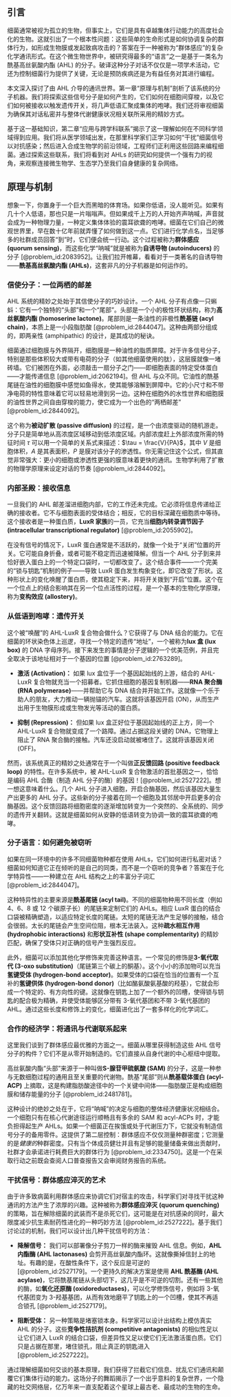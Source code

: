 ## 引言
细菌通常被视为孤立的生物，但事实上，它们是具有卓越集体行动能力的高度社会化的生物。这就引出了一个根本性问题：这些简单的生命形式是如何协调复杂的群体行为，如形成生物膜或发起致病攻击的？答案在于一种被称为“群体感应”的复杂化学通讯形式。在这个微生物世界中，被研究得最多的“语言”之一是基于一类名为酰基高丝氨酸内酯 (AHL) 的分子。破译这种分子对话不仅仅是一项学术活动，它还为控制细菌行为提供了关键，无论是预防疾病还是为有益任务对其进行编程。

本文深入探讨了由 AHL 介导的通讯世界。第一章“原理与机制”剖析了该系统的分子机器。我们将探索这些信号分子是如何产生的，它们如何在细胞间穿梭，以及它们如何被接收以触发遗传开关，将几声低语汇聚成集体的咆哮。我们还将审视细菌为确保其对话私密并与整体代谢健康状况相关联所采用的精妙方式。

基于这一基础知识，第二章“应用与跨学科联系”揭示了这一理解如何在不同科学领域得到应用。我们将从医学领域出发，在那里科学家们正学习如何“干扰”细菌信号以对抗感染；然后进入合成生物学的前沿领域，工程师们正利用这些回路来编程细菌。通过探索这些联系，我们将看到对 AHLs 的研究如何提供一个强有力的视角，来观察连接微生物学、生态学乃至我们自身健康的复杂网络。

## 原理与机制

想象一下，你置身于一个巨大而黑暗的体育场。如果你低语，没人能听见。如果有几十个人低语，那也只是一片嗡嗡声。但如果成千上万的人开始齐声呐喊，声音就会成为一种物理力量，一种定义集体体验的震耳欲聋的咆哮。细菌在它们自己的微观世界里，早在数十亿年前就弄懂了如何做到这一点。它们进行化学点名，当足够多的社群成员回答“到”时，它们便会统一行动。这个过程被称为**群体感应 (quorum sensing)**，而这些化学“呐喊”就是被称为**自诱导物 (autoinducers)** 的分子 [@problem_id:2083952]。让我们拉开帷幕，看看对于一类著名的自诱导物——**酰基高丝氨酸内酯 (AHLs)**，这套非凡的分子机器是如何运作的。

### 信使分子：一位两栖的邮差

AHL 系统的精妙之处始于其信使分子的巧妙设计。一个 AHL 分子有点像一只蝌蚪：它有一个独特的“头部”和一个“尾部”。头部是一个小的极性环状结构，称为**高丝氨酸内酯 (homoserine lactone)**。尾部则是一条油性的非极性**酰基链 (acyl chain)**，本质上是一小段脂肪酸 [@problem_id:2844047]。这种由两部分组成的，即两亲性 (amphipathic) 的设计，是其成功的秘诀。

细菌通过细胞膜与外界隔开，细胞膜是一种油性的脂质屏障。对于许多信号分子，特别是那些体积较大或带有电荷的分子（如其他细菌使用的肽），这层膜就像一堵砖墙。它们被困在外面，必须敲击一扇分子之门——即细胞表面的特定受体蛋白——才能传递信息 [@problem_id:2062194]。但 AHL 与众不同。它油性的酰基尾链在油性的细胞膜中感觉如鱼得水，使其能够溶解到屏障中。它的小尺寸和不带净电荷的特性意味着它可以轻易地滑到另一边。这种在细胞外的水性世界和细胞膜的油性世界之间自由穿梭的能力，使它成为一个出色的“两栖邮差” [@problem_id:2844092]。

这个称为**被动扩散 (passive diffusion)** 的过程，是一个由浓度驱动的随机游走。分子只是简单地从高浓度区域移动到低浓度区域。内部浓度赶上外部浓度所需的特征时间 $\tau$ 可以用一个简单的关系式来描述：$\tau = \frac{V}{PA}$，其中 $V$ 是细胞体积，$A$ 是其表面积，$P$ 是膜对该分子的渗透性。你无需记住这个公式，但其直觉非常强大：更小的细胞或渗透性更强的膜意味着更快的通讯。生物学利用了扩散的物理学原理来设定对话的节奏 [@problem_id:2844092]。

### 内部圣殿：接收信息

一旦我们的 AHL 邮差溜进细胞内部，它的工作还未完成。它必须将信息传递给正确的接收者。它不与细胞表面的受体结合；相反，它的目标深藏在细胞质中等待。这个接收者是一种蛋白质，**LuxR 家族**的一员，它充当**细胞内转录调节因子 (intracellular transcriptional regulator)** [@problem_id:2055902]。

在没有信号的情况下，LuxR 蛋白通常是不活跃的，就像一个处于“关闭”位置的开关。它可能自身折叠，或者可能不稳定而迅速被降解。但当一个 AHL 分子到来并恰好嵌入蛋白上的一个特定口袋时，一切都改变了。这个结合事件——一个完美的“锁与钥匙”机制的例子——导致 LuxR 蛋白发生构象变化，即它改变了形状。这种形状上的变化唤醒了蛋白质，使其稳定下来，并将开关拨到“开启”位置。这个在一个位点上的结合影响其在另一个位点活性的过程，是一个基本的生物化学原理，称为**变构效应 (allostery)**。

### 从低语到咆哮：遗传开关

这个被“唤醒”的 AHL-LuxR 复合物会做什么？它获得了与 DNA 结合的能力。它在细菌的环状染色体上巡逻，寻找一个特定的遗传“地址”，一个被称为**lux 盒 (lux box)** 的 DNA 字母序列。接下来发生的事情是分子逻辑的一个优美范例，并且完全取决于该地址相对于一个基因的位置 [@problem_id:2763289]。

*   **激活 (Activation)：** 如果 lux 盒位于一个基因起始线的上游，结合的 AHL-LuxR 复合物就充当一个招募者。它抓住细胞的基因复制机器——**RNA 聚合酶 (RNA polymerase)**——并帮助它与 DNA 结合并开始工作。这就像一个乐于助人的朋友，大力推动一辆抛锚的汽车。这就将该基因开启 (ON)，从而生产出用于生物膜形成或生物发光等活动的蛋白质。

*   **抑制 (Repression)：** 但如果 lux 盒正好位于基因起始线的正上方，同一个 AHL-LuxR 复合物就变成了一个路障。通过占据这段关键的 DNA，它物理上阻止了 RNA 聚合酶的接触。汽车还没启动就被堵住了。这就将该基因关闭 (OFF)。

然而，该系统真正的精妙之处通常在于一个叫做**正反馈回路 (positive feedback loop)** 的特性。在许多系统中，被 AHL-LuxR 复合物激活的首批基因之一，恰恰是编码 AHL 合酶（制造 AHL 分子的酶）的基因！[@problem_id:2527222]。想一想这意味着什么。几个 AHL 分子进入细胞，开启合酶基因，然后该基因大量生产出更多的 AHL 分子。这些新的分子接着在同一个细胞及其邻居中开启更多的合酶基因。这个反馈回路将细胞密度的逐渐增加转变为一个突然的、全系统的、同步的遗传开关翻转。这就是细菌如何从安静的低语转变为协调一致的震耳欲聋的咆哮。

### 分子语言：如何避免被窃听

如果在同一环境中的许多不同细菌物种都在使用 AHLs，它们如何进行私密对话？细菌如何知道它正在倾听的是自己的同类，而不是一个窃听的竞争者？答案在于化学特异性——一种建立在 AHL 结构之上的丰富分子词汇 [@problem_id:2844047]。

这种特异性的主要来源是**酰基尾链 (acyl tail)**。不同的细菌物种用不同长度（例如 4、6、8 或 12 个碳原子长）的尾链来定制它们的 AHLs。相应 LuxR 蛋白的结合口袋被精确塑造，以适应特定长度的尾链。太短的尾链无法产生足够的接触，结合会很弱。太长的尾链会产生空间位阻，根本无法装入。这种**疏水相互作用 (hydrophobic interactions)** 和**形状互补性 (shape complementarity)** 的精妙匹配，确保了受体只对正确的信号产生强烈反应。

此外，细菌可以添加其他化学修饰来完善这种语言。一个常见的修饰是**3-氧代取代 (3-oxo substitution)**（尾链第三个碳上的酮基）。这个小小的添加物可以充当**氢键受体 (hydrogen-bond acceptor)**。如果受体的口袋在恰当的位置有一个互补的**氢键供体 (hydrogen-bond donor)**（比如酪氨酸氨基酸的羟基），它就会形成一个特定的、有方向性的键。这就像在钥匙上加了一个额外的凹槽，使得锁与钥匙的配合极为精确，并使受体能够区分带有 3-氧代基团和不带 3-氧代基团的 AHL。通过这些长度和修饰上的变化，细菌进化出了一套多样化的化学词汇。

### 合作的经济学：将通讯与代谢联系起来

这里我们谈到了群体感应最优雅的方面之一。细菌从哪里获得制造这些 AHL 信号分子的构件？它们不是从零开始制造的。它们直接从自身代谢的中心枢纽中提取。

高丝氨酸内酯“头部”来源于一种叫做**S-腺苷甲硫氨酸 (SAM)** 的分子，这是一种参与无数细胞过程的通用且至关重要的代谢物。酰基“尾部”则从**酰基载体蛋白 (acyl-ACP)** 上摘取，这是构建脂肪酸途径中的一个关键中间体——脂肪酸正是构成细胞膜和储存能量的分子 [@problem_id:2481781]。

这种设计的绝妙之处在于，它将“呐喊”的决定与细胞的整体经济健康状况相结合。一个细胞只有在核心代谢途径运行顺畅且有多余的 SAM 和 acyl-ACPs 时，才能负担得起生产 AHLs。如果一个细菌正在挨饿或处于代谢压力下，它就没有制造信号分子的备用零件。这提供了第二层控制：群体感应不仅仅测量种群密度；它测量的是*健康的*种群密度。只有当个体成员健壮并且有足够的能量储备来做出贡献时，社群才会承诺进行耗费巨大的群体行为 [@problem_id:2334750]。这是一个在采取行动之前既会查阅人口普查报告又会审阅财务报告的系统。

### 干扰信号：群体感应淬灭的艺术

由于许多致病菌利用群体感应来协调它们对宿主的攻击，科学家们对寻找干扰这种通讯的方法产生了浓厚的兴趣。这种被称为**群体感应淬灭 (quorum quenching)** 的策略，旨在解除细菌的武装而不是杀死它们，这可能是在对抗感染的同时，最大限度减少抗生素耐药性进化的一种巧妙方法 [@problem_id:2527222]。基于我们讨论过的机制，我们可以设计出几种干扰信号的方法：

*   **降解信号：** 我们可以部署像分子剪刀一样的酶来摧毁 AHL 信息。例如，**AHL 内酯酶 (AHL lactonases)** 会剪开高丝氨酸内酯环。这就像撕掉信封上的地址。有趣的是，在酸性条件下，这个反应是可逆的 [@problem_id:2527179]。一个更持久的解决方案是使用 **AHL 酰基酶 (AHL acylase)**，它将酰基尾链从头部切下，这几乎是不可逆的切割。还有一些其他的酶，如**氧化还原酶 (oxidoreductases)**，可以化学修饰信号，例如将 3-氧代基团变为 3-羟基基团，从而有效地磨平了钥匙上的一个凹槽，使其不再适合锁孔 [@problem_id:2527179]。

*   **阻断受体：** 另一种策略是堵塞锁本身。科学家可以设计出结构上模仿真实 AHL 的分子。这些**竞争性拮抗剂 (competitive antagonists)** 的相似性足以让它们进入 LuxR 的结合口袋，但差异性又足以使它们无法激活蛋白质。它们只是占据在那里，堵住锁孔，阻止真正的钥匙进入 [@problem_id:2527222]。

通过理解细菌如何交谈的基本原理，我们获得了拦截它们信息、扰乱它们通讯和颠覆它们集体行动的能力。这场分子的舞蹈揭示了一个出乎意料的复杂世界，一个隐藏的社交网络层，亿万年来一直支配着这个星球上最古老、最成功的生物的生命。

